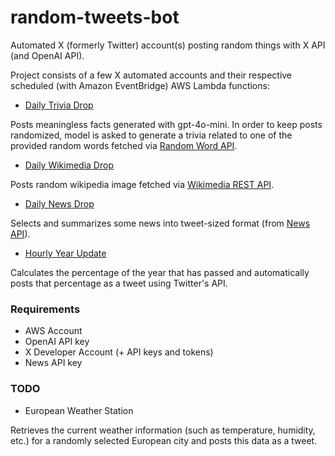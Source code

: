 # random-tweets-bot #

Automated X (formerly Twitter) account(s) posting random things with X API (and OpenAI API).

Project consists of a few X automated accounts and their respective scheduled (with Amazon EventBridge) AWS Lambda functions:

- [Daily Trivia Drop](https://x.com/DailyTriviaDrop)

Posts meaningless facts generated with gpt-4o-mini. In order to keep posts randomized, model is asked to generate a trivia related to one of the provided random words fetched via [Random Word API](https://random-word-api.herokuapp.com/home).

- [Daily Wikimedia Drop](https://x.com/DailyWikimedia)

Posts random wikipedia image fetched via [Wikimedia REST API](https://www.mediawiki.org/wiki/Wikimedia_REST_API).

- [Daily News Drop](https://x.com/DailyNewsDrop_)

Selects and summarizes some news into tweet-sized format (from [News API](https://newsapi.org/)).

- [Hourly Year Update](https://x.com/HourYearUpdate)

Calculates the percentage of the year that has passed and automatically posts that percentage as a tweet using Twitter's API.

### Requirements ###

- AWS Account
- OpenAI API key
- X Developer Account (+ API keys and tokens)
- News API key


### TODO

- European Weather Station

Retrieves the current weather information (such as temperature, humidity, etc.) for a randomly selected European city and posts this data as a tweet.



